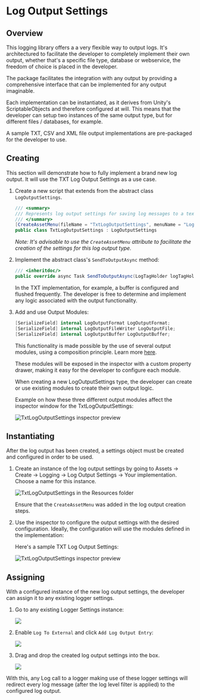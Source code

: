 # Log Output Settings

## Overview

This logging library offers a a very flexible way to output logs. It's architectured to facilitate the developer to completely implement their own output, whether that's a specific file type, database or webservice, the freedom of choice is placed in the developer.

The package facilitates the integration with any output by providing a comprehensive interface that can be implemented for any output imaginable.

Each implementation can be instantiated, as it derives from Unity's ScriptableObjects and therefore configured at will. This means that the developer can setup two instances of the same output type, but for different files / databases, for example.

A sample TXT, CSV and XML file output implementations are pre-packaged for the developer to use.

## Creating

This section will demonstrate how to fully implement a brand new log output. It will use the TXT Log Output Settings as a use case.

1. Create a new script that extends from the abstract class `LogOutputSettings`.

    ```c#
    /// <summary>
    /// Represents log output settings for saving log messages to a text (TXT) file.
    /// </summary>
    [CreateAssetMenu(fileName = "TxtLogOutputSettings", menuName = "Logging/Log Output Settings/Txt File")]
    public class TxtLogOutputSettings : LogOutputSettings
    ```

    _Note: It's advisable to use the `CreateAssetMenu` attribute to facilitate the creation of the settings for this log output type._

2. Implement the abstract class's `SendToOutputAsync` method:

    ```c#
    /// <inheritdoc/>
    public override async Task SendToOutputAsync(LogTagHolder logTagHolder);
    ```

    In the TXT implementation, for example, a buffer is configured and flushed frequently. The developer is free to determine and implement any logic associated with the output functionality. 

3. Add and use Output Modules:

    ```c#
    [SerializeField] internal LogOutputFormat LogOutputFormat;
    [SerializeField] internal LogOutputFileWriter LogOutputFile;
    [SerializeField] internal LogOutputBuffer LogOutputBuffer;
    ```

    This functionality is made possible by the use of several output modules, using a composition principle. Learn more [here](<../Output Modules/output-modules.md>).

    These modules will be exposed in the inspector with a custom property drawer, making it easy for the developer to configure each module.

    When creating a new LogOutputSettings type, the developer can create or use existing modules to create their own output logic.

    Example on how these three different output modules affect the inspector window for the TxtLogOutputSettings:

    ![TxtLogOutputSettings inspector preview](/images/logoutputsettings_tutorial1.png)

## Instantiating 

After the log output has been created, a settings object must be created and configured in order to be used.

1. Create an instance of the log output settings by going to Assets -> Create -> Logging -> Log Output Settings -> Your implementation. Choose a name for this instance.

    ![TxtLogOutputSettings in the Resources folder](/images/logoutputsettings_tutorial2.png)

    Ensure that the `CreateAssetMenu` was added in the log output creation steps.

2. Use the inspector to configure the output settings with the desired configuration. Ideally, the configuration will use the modules defined in the implementation:

    Here's a sample TXT Log Output Settings:

    ![TxtLogOutputSettings inspector preview](/images/logoutputsettings_tutorial1.png)

## Assigning 

With a configured instance of the new log output settings, the developer can assign it to any existing logger settings.

1. Go to any existing Logger Settings instance:

    ![](/images/logoutputsettings_tutorial3.png)

2. Enable `Log To External` and click `Add Log Output Entry`:

    ![](/images/logoutputsettings_tutorial4.png)

3. Drag and drop the created log output settings into the box.

    ![](/images/logoutputsettings_tutorial5.png)

With this, any Log call to a logger making use of these logger settings will redirect every log message (after the log level filter is applied) to the configured log output. 
